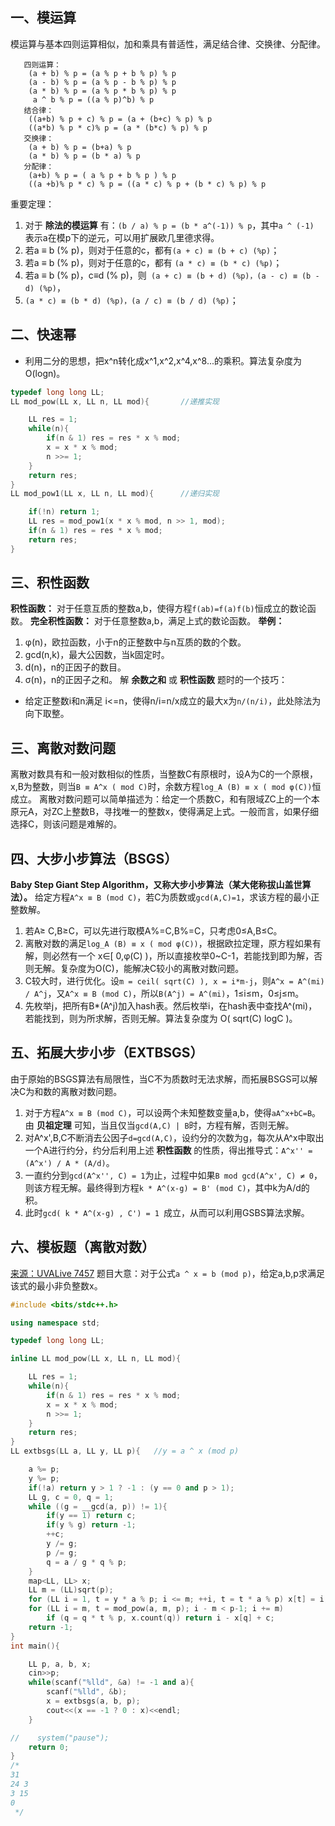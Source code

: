 ## 一、模运算
模运算与基本四则运算相似，加和乘具有普适性，满足结合律、交换律、分配律。
```
   四则运算：
    (a + b) % p = (a % p + b % p) % p
    (a - b) % p = (a % p - b % p) % p
    (a * b) % p = (a % p * b % p) % p
     a ^ b % p = ((a % p)^b) % p
   结合律：
    ((a+b) % p + c) % p = (a + (b+c) % p) % p
    ((a*b) % p * c)% p = (a * (b*c) % p) % p
   交换律：
    (a + b) % p = (b+a) % p
    (a * b) % p = (b * a) % p
   分配律：
    (a+b) % p = ( a % p + b % p ) % p
    ((a +b)% p * c) % p = ((a * c) % p + (b * c) % p) % p
```
重要定理：
1. 对于 **除法的模运算** 有：`(b / a) % p = (b * a^(-1)) % p`，其中`a ^ (-1) `表示a在模p下的逆元，可以用扩展欧几里德求得。
2.  若a ≡ b (% p)，则对于任意的c，都有`(a + c) ≡ (b + c) (%p)`；
3. 若a ≡ b (% p)，则对于任意的c，都有 `(a * c) ≡ (b * c) (%p)`；
4. 若a ≡ b (% p)，c≡d (% p)，则` (a + c) ≡ (b + d) (%p)，(a - c) ≡ (b - d) (%p)`，
5. `(a * c) ≡ (b * d) (%p)，(a / c) ≡ (b / d) (%p)`；

## 二、快速幂
* 利用二分的思想，把x^n转化成x^1,x^2,x^4,x^8...的乘积。算法复杂度为O(logn)。

```c++
typedef long long LL;
LL mod_pow(LL x, LL n, LL mod){       //递推实现

    LL res = 1;
    while(n){
        if(n & 1) res = res * x % mod;
        x = x * x % mod;
        n >>= 1;
    }
    return res;
}
LL mod_pow1(LL x, LL n, LL mod){      //递归实现

    if(!n) return 1;
    LL res = mod_pow1(x * x % mod, n >> 1, mod);
    if(n & 1) res = res * x % mod;
    return res;
}
```

## 三、积性函数
**积性函数：** 对于任意互质的整数a,b，使得方程`f(ab)=f(a)f(b)`恒成立的数论函数。
**完全积性函数：** 对于任意整数a,b，满足上式的数论函数。
**举例：**
1. φ(n)，欧拉函数，小于n的正整数中与n互质的数的个数。
2. gcd(n,k)，最大公因数，当k固定时。
3. d(n)，n的正因子的数目。
4. σ(n)，n的正因子之和。
解 **余数之和** 或 **积性函数** 题时的一个技巧：
* 给定正整数i和n满足 i<=n，使得n/i=n/x成立的最大x为`n/(n/i)`，此处除法为向下取整。

## 三、离散对数问题
离散对数具有和一般对数相似的性质，当整数C有原根时，设A为C的一个原根，x,B为整数，则当`B ≡ A^x ( mod C)`时，余数方程`log_A (B) ≡ x ( mod φ(C))`恒成立。
离散对数问题可以简单描述为：给定一个质数C，和有限域ZC上的一个本原元A，对ZC上整数B，寻找唯一的整数x，使得满足上式。一般而言，如果仔细选择C，则该问题是难解的。

## 四、大步小步算法（BSGS）
**Baby Step Giant Step Algorithm，又称大步小步算法（某大佬称拔山盖世算法）。**
给定方程`A^x ≡ B (mod C)`，若C为质数或`gcd(A,C)=1`，求该方程的最小正整数解。
1. 若A≥ C,B≥C，可以先进行取模A%=C,B%=C，只考虑0≤A,B≤C。
2. 离散对数的满足`log_A (B) ≡ x ( mod φ(C))`，根据欧拉定理，原方程如果有解，则必然有一个 x∈[ 0,φ(C) )，所以直接枚举0~C-1，若能找到即为解，否则无解。复杂度为O(C)，能解决C较小的离散对数问题。
3. C较大时，进行优化。设`m = ceil( sqrt(C) ), x = i*m-j`，则`A^x = A^(mi) / A^j`，又`A^x ≡ B (mod C)`，所以` B(A^j) = A^(mi) `，1≤i≤m，0≤j≤m。
4. 先枚举j，把所有B*(A^j)加入hash表。然后枚举i，在hash表中查找A^(mi)，若能找到，则为所求解，否则无解。算法复杂度为 O( sqrt(C) logC )。

## 五、拓展大步小步（EXTBSGS）
由于原始的BSGS算法有局限性，当C不为质数时无法求解，而拓展BSGS可以解决C为和数的离散对数问题。
1. 对于方程`A^x ≡ B (mod C)`，可以设两个未知整数变量a,b，使得`aA^x+bC=B`。由 **贝祖定理** 可知，当且仅当`gcd(A,C) | B`时，方程有解，否则无解。
2. 对A^x',B,C不断消去公因子`d=gcd(A,C)`，设约分的次数为g，每次从A^x中取出一个A进行约分，约分后利用上述 **积性函数** 的性质，得出推导式：`A^x'' = (A^x') / A * (A/d)`。
3. 一直约分到`gcd(A^x'', C) = 1`为止，过程中如果`B mod gcd(A^x', C) ≠ 0`，则该方程无解。最终得到方程`k * A^(x-g) = B' (mod C)`，其中k为A/d的积。
4. 此时`gcd( k * A^(x-g) , C') = 1 `成立，从而可以利用GSBS算法求解。

## 六、模板题（离散对数）
[来源：UVALive 7457](https://icpcarchive.ecs.baylor.edu/index.php?option=com_onlinejudge&Itemid=8&page=show_problem&problem=5479)
题目大意：对于公式`a ^ x = b (mod p)`，给定a,b,p求满足该式的最小非负整数x。
```c++
#include <bits/stdc++.h>

using namespace std;

typedef long long LL;

inline LL mod_pow(LL x, LL n, LL mod){

    LL res = 1;
    while(n){
        if(n & 1) res = res * x % mod;
        x = x * x % mod;
        n >>= 1;
    }
    return res;
}
LL extbsgs(LL a, LL y, LL p){   //y = a ^ x (mod p)

    a %= p;
    y %= p;
    if(!a) return y > 1 ? -1 : (y == 0 and p > 1);
    LL g, c = 0, q = 1;
    while ((g = __gcd(a, p)) != 1){
        if(y == 1) return c;
        if(y % g) return -1;
        ++c;
        y /= g;
        p /= g;
        q = a / g * q % p;
    }
    map<LL, LL> x;
    LL m = (LL)sqrt(p);
    for (LL i = 1, t = y * a % p; i <= m; ++i, t = t * a % p) x[t] = i;
    for (LL i = m, t = mod_pow(a, m, p); i - m < p-1; i += m)
        if (q = q * t % p, x.count(q)) return i - x[q] + c;
    return -1;
}
int main(){

    LL p, a, b, x;
    cin>>p;
    while(scanf("%lld", &a) != -1 and a){
        scanf("%lld", &b);
        x = extbsgs(a, b, p);
        cout<<(x == -1 ? 0 : x)<<endl;
    }

//    system("pause");
    return 0;
}
/*
31
24 3
3 15
0
 */
```
